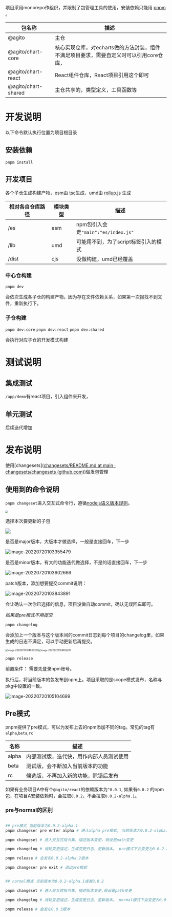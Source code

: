 项目采用monorepo作组织，并限制了包管理工具的使用，安装依赖只能用 [pnpm ](https://www.pnpm.cn/)。





| 包名称              | 描述                                                         |
| ------------------- | ------------------------------------------------------------ |
| @agito              | 主仓                                                         |
| @agito/chart-core   | 核心实现仓库，对echarts做的方法封装，组件不满足项目要求，需要自定义时可以引用core仓库， |
| @agito/chart-react  | React组件仓库，React项目引用这个即可                         |
| @agito/chart-shared | 主仓共享的，类型定义，工具函数等                             |

# 开发说明

以下命令默认执行位置为项目根目录

## 安装依赖

`pnpm install`

## 开发项目

各个子仓生成构建产物，esm由 [tsc](https://www.tslang.cn/docs/handbook/tsconfig-json.html)生成，umd由 [rollup.js](https://www.rollupjs.com/) 生成

| 相对各自仓库路径 | 模块类型 | 描述                                 |
| ---------------- | -------- | ------------------------------------ |
| /es              | esm      | npm包引入会走`"main":"es/index.js"`  |
| /lib             | umd      | 可能用不到，为了script标签引入的模式 |
| /dist            | cjs      | 没做构建，umd已经覆盖                |

### 中心仓构建

`pnpm dev`

会依次生成各子仓的构建产物。因为存在文件依赖关系，如果第一次报找不到文件，重新执行下。

### 子仓构建

`pnpm dev:core` `pnpm dev:react` `pnpm dev:shared`

会执行对应子仓的开发模式构建

# 测试说明

## 集成测试

`/app/demo`有react项目，引入组件来开发，

## 单元测试

后续迭代增加

# 发布说明

使用[changesets]([changesets/README.md at main · changesets/changesets (github.com)](https://github.com/changesets/changesets/blob/main/packages/cli/README.md))做发包管理

## 使用到的命令说明

`pnpm changeset`进入交互式命令行，遵循[nodejs语义版本规则](http://nodejs.cn/learn/semantic-versioning-using-npm)。

<img src="https://cdn.jsdelivr.net/gh/levidcd/ImageHosting@main/2022/07/YhZGYT_KoFPbE_1658284238.png" style="zoom: 50%;" />

选择本次要更新的子包

![](https://cdn.jsdelivr.net/gh/levidcd/ImageHosting@main/2022/07/SDInaH_NMJTFK_1658284333.png)

是否是major版本，大版本才做选择，一般是直接回车，下一步

![image-20220720103355479](https://cdn.jsdelivr.net/gh/levidcd/ImageHosting@main/2022/07/image-20220720103355479_8iJQuk_1658284435.png)

是否是minor版本，有大的功能迭代做选择，不是的话直接回车，下一步

![image-20220720103602666](https://cdn.jsdelivr.net/gh/levidcd/ImageHosting@main/2022/07/image-20220720103602666_7QaAQo_1658284562.png)

patch版本，添加想要提交commit说明：

![image-20220720103843891](https://cdn.jsdelivr.net/gh/levidcd/ImageHosting@main/2022/07/image-20220720103843891_TJkODs_1658284723.png)

会让确认一次你已选择的信息，项目没做自动commit，确认无误回车即可。

*如果是pre模式不用提交*

`pnpm changelog`



会添加上一个版本与这个版本间的commit日志到每个项目的changelog里，如果生成的日志不满足，可以手动更新后再提交。

<img src="https://cdn.jsdelivr.net/gh/levidcd/ImageHosting@main/2022/07/image-20220720104630320_5WncyB_1658285190.png" alt="image-20220720104630320" style="zoom:50%;" /><img src="https://cdn.jsdelivr.net/gh/levidcd/ImageHosting@main/2022/07/image-20220720104652207_E54HDB_1658285212.png" alt="image-20220720104652207" style="zoom:50%;" />

`pnpm release`

前置条件： 需要先登录npm账号。



执行后，将当前版本的包发布到npm上。项目采取的是scope模式发布，名称与pkg中设置的一致。

![image-20220720105104699](https://cdn.jsdelivr.net/gh/levidcd/ImageHosting@main/2022/07/image-20220720105104699_vxrumW_1658285464.png)

## Pre模式

pnpm提供了pre模式，可以为发布上去的npm添加不同的tag。常见的tag有`alpha`,`beta`,`rc`

| 名称  | 描述                                     |
| ----- | ---------------------------------------- |
| alpha | 内部测试版，迭代快，用作内部人员测试使用 |
| beta  | 测试版，会不断加入当前版本的功能         |
| rc    | 候选版，不再加入新的功能，除错后发布     |

如果有业务项目A中有个`@agito/react`的依赖版本为`^0.0.1`, 如果有`0.0.2` 的npm包，在项目A安装依赖时，会拉取`0.0.2`，不会拉取`0.0.2-alpha.1`。

### pre与normal的区别

```sh

## pre模式 当前版本为0.0.2-alpha.1
pnpm changeser pre enter alpha # 进入alpha pre模式, 当前版本为0.0.2-alpha.1

pnpm changeset # 进入交互式指令集，描述版本变更，假设是path变更

pnpm changelog # 消耗变更描述，生成变更日志，更新版本。 pre模式下会变更为0.0.2-alpha.2

pnpm release # 会发布0.0.2-alpha.2版本

pnpm changeser pre exit # 退出pre模式


## normal模式 当前版本为0.0.2-alpha.1或者0.0.2

pnpm changeset # 进入交互式指令集，描述版本变更,假设是path变更

pnpm changelog # 消耗变更描述，生成变更日志，更新版本。 normal模式下会变更为0.0.3

pnpm release # 会发布0.0.3版本


```

